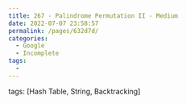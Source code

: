 ```yaml
---
title: 267 - Palindrome Permutation II - Medium
date: 2022-07-07 23:58:57
permalink: /pages/632d7d/
categories:
  - Google
  - Incomplete
tags:
  - 
---
```

tags: [Hash Table, String, Backtracking]